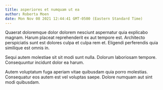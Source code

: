 ```yaml
---
title: asperiores et numquam ut ea
author: Roberta Moen
date: Mon Nov 08 2021 12:44:41 GMT-0500 (Eastern Standard Time)
---
```

Quaerat doloremque dolor dolorem nesciunt aspernatur quia explicabo magnam. Harum placeat reprehenderit ex aut tempore est. Architecto perspiciatis sunt est dolores culpa et culpa rem et. Eligendi perferendis quia similique est omnis in.

 Sequi autem molestiae sit sit modi sunt nulla. Dolorum laboriosam tempore. Consequuntur incidunt dolor ea harum.

 Autem voluptatum fuga aperiam vitae quibusdam quia porro molestias. Consequatur eos autem est vel voluptas saepe. Dolore numquam aut sint modi quibusdam.